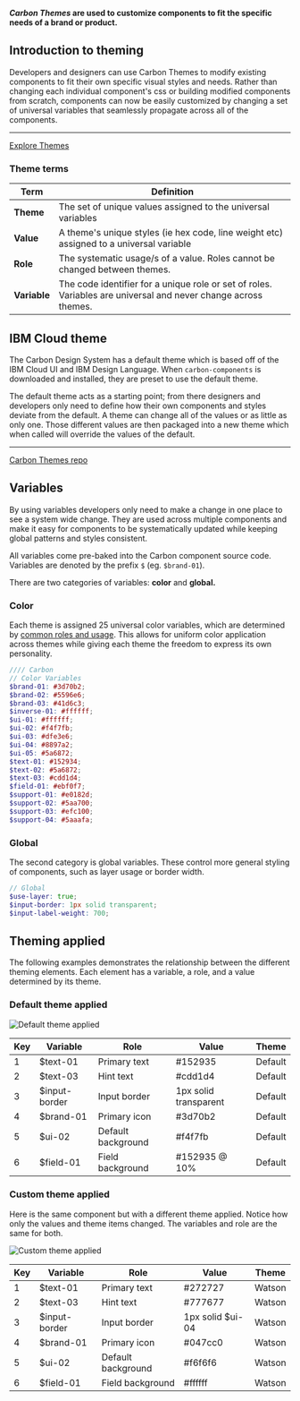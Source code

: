 **_Carbon Themes_ are used to customize components to fit the specific needs of a brand or product.**

## Introduction to theming

Developers and designers can use Carbon Themes to modify existing components to fit their own specific visual styles and needs. Rather than changing each individual component's css or building modified components from scratch, components can now be easily customized by changing a set of universal variables that seamlessly propagate across all of the components.

---

<a href="http://themes.carbondesignsystem.com/" target="_blank">Explore Themes</a>

### Theme terms

| Term         | Definition                                                                                                     |
| ------------ | -------------------------------------------------------------------------------------------------------------- |
| **Theme**    | The set of unique values assigned to the universal variables                                                   |
| **Value**    | A theme's unique styles (ie hex code, line weight etc) assigned to a universal variable                        |
| **Role**     | The systematic usage/s of a value. Roles cannot be changed between themes.                                     |
| **Variable** | The code identifier for a unique role or set of roles. Variables are universal and never change across themes. |

## IBM Cloud theme

The Carbon Design System has a default theme which is based off of the IBM Cloud UI and IBM Design Language. When `carbon-components` is downloaded and installed, they are preset to use the default theme.

The default theme acts as a starting point; from there designers and developers only need to define how their own components and styles deviate from the default. A theme can change all of the values or as little as only one. Those different values are then packaged into a new theme which when called will override the values of the default.

---

[Carbon Themes repo](https://github.com/carbon-design-system/carbon-themes)

## Variables

By using variables developers only need to make a change in one place to see a system wide change. They are used across multiple components and make it easy for components to be systematically updated while keeping global patterns and styles consistent.

All variables come pre-baked into the Carbon component source code. Variables are denoted by the prefix `$` (eg. `$brand-01`).

There are two categories of variables: **color** and **global.**

### Color

Each theme is assigned 25 universal color variables, which are determined by [common roles and usage](/style/color/usage). This allows for uniform color application across themes while giving each theme the freedom to express its own personality.

```scss
//// Carbon
// Color Variables
$brand-01: #3d70b2;
$brand-02: #5596e6;
$brand-03: #41d6c3;
$inverse-01: #ffffff;
$ui-01: #ffffff;
$ui-02: #f4f7fb;
$ui-03: #dfe3e6;
$ui-04: #8897a2;
$ui-05: #5a6872;
$text-01: #152934;
$text-02: #5a6872;
$text-03: #cdd1d4;
$field-01: #ebf0f7;
$support-01: #e0182d;
$support-02: #5aa700;
$support-03: #efc100;
$support-04: #5aaafa;
```

### Global

The second category is global variables. These control more general styling of components, such as layer usage or border width.

```scss
// Global
$use-layer: true;
$input-border: 1px solid transparent;
$input-label-weight: 700;
```

## Theming applied

The following examples demonstrates the relationship between the different theming elements. Each element has a variable, a role, and a value determined by its theme.

### Default theme applied

![Default theme applied](images/theme-1.png)

| Key | Variable      | Role               | Value                 | Theme   |
| --- | ------------- | ------------------ | --------------------- | ------- |
| 1   | $text-01      | Primary text       | #152935               | Default |
| 2   | $text-03      | Hint text          | #cdd1d4               | Default |
| 3   | $input-border | Input border       | 1px solid transparent | Default |
| 4   | $brand-01     | Primary icon       | #3d70b2               | Default |
| 5   | $ui-02        | Default background | #f4f7fb               | Default |
| 6   | $field-01     | Field background   | #152935 @ 10%         | Default |

### Custom theme applied

Here is the same component but with a different theme applied. Notice how only the values and theme items changed. The variables and role are the same for both.

![Custom theme applied](images/theme-2.png)

| Key | Variable      | Role               | Value            | Theme  |
| --- | ------------- | ------------------ | ---------------- | ------ |
| 1   | $text-01      | Primary text       | #272727          | Watson |
| 2   | $text-03      | Hint text          | #777677          | Watson |
| 3   | $input-border | Input border       | 1px solid $ui-04 | Watson |
| 4   | $brand-01     | Primary icon       | #047cc0          | Watson |
| 5   | $ui-02        | Default background | #f6f6f6          | Watson |
| 6   | $field-01     | Field background   | #ffffff          | Watson |
